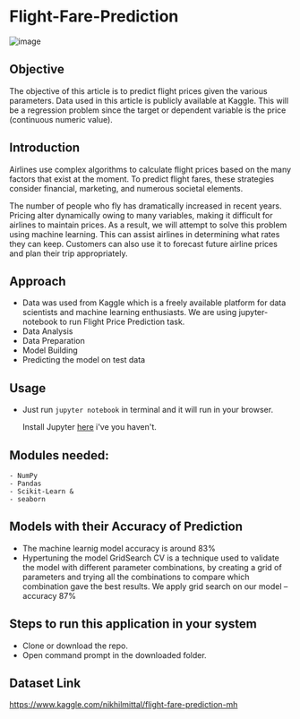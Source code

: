 # Flight-Fare-Prediction 

![image](https://user-images.githubusercontent.com/86415241/134727918-37300629-128a-4b26-a2b2-49adecab3f14.png)

## Objective
The objective of this article is to predict flight prices given the various parameters. Data used in this article is publicly available at Kaggle. This will be a regression problem since the target or dependent variable is the price (continuous numeric value).

## Introduction
Airlines use complex algorithms to calculate flight prices based on the many factors that exist at the moment. To predict flight fares, these strategies consider financial, marketing, and numerous societal elements.

The number of people who fly has dramatically increased in recent years. Pricing alter dynamically owing to many variables, making it difficult for airlines to maintain prices. As a result, we will attempt to solve this problem using machine learning. This can assist airlines in determining what rates they can keep. Customers can also use it to forecast future airline prices and plan their trip appropriately.

## Approach
- Data was used from Kaggle which is a freely available platform for data scientists and machine learning enthusiasts. We are using jupyter-notebook to run Flight Price Prediction task.
- Data Analysis
- Data Preparation
- Model Building
- Predicting the model on test data

## Usage 

- Just run `jupyter notebook` in terminal and it will run in your browser.

  Install Jupyter [here](http://jupyter.readthedocs.io/en/latest/install.html) i've you haven't.


## Modules needed:
```
- NumPy
- Pandas
- Scikit-Learn &
- seaborn
```

## Models with their Accuracy of Prediction
- The machine learnig model accuracy is around 83%
- Hypertuning the model GridSearch CV is a technique used to validate the model with different parameter combinations, by creating a grid of parameters and trying all the     combinations to compare which combination gave the best results. We apply grid search on our model – accuracy 87%

## Steps to run this application in your system
- Clone or download the repo.
- Open command prompt in the downloaded folder.


## Dataset Link
https://www.kaggle.com/nikhilmittal/flight-fare-prediction-mh
